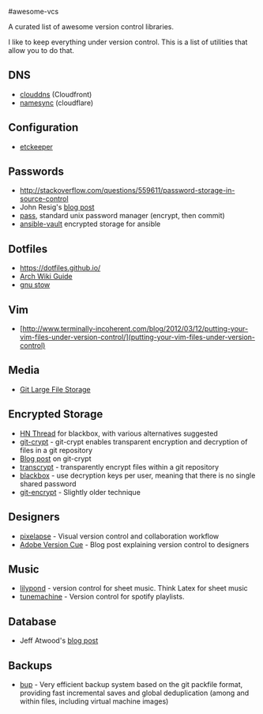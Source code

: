 #awesome-vcs

A curated list of awesome version control libraries. 

I like to keep everything under version control. This is a list of utilities that allow you to do that.

## DNS

 - [clouddns](https://github.com/jhawthorn/clouddns) (Cloudfront)
 - [namesync](https://github.com/dnerdy/namesync) (cloudflare)

## Configuration

- [etckeeper](https://github.com/joeyh/etckeeper)

## Passwords

- http://stackoverflow.com/questions/559611/password-storage-in-source-control
- John Resig's [blog post](http://ejohn.org/blog/keeping-passwords-in-source-control/)
- [pass](http://www.passwordstore.org/), standard unix password manager (encrypt, then commit)
- [ansible-vault](https://docs.ansible.com/playbooks_vault.html) encrypted storage for ansible

## Dotfiles

- <https://dotfiles.github.io/>
- [Arch Wiki Guide](https://wiki.archlinux.org/index.php/Dotfiles#Version_control)
- [gnu stow](http://www.gnu.org/software/stow/)

## Vim

- [http://www.terminally-incoherent.com/blog/2012/03/12/putting-your-vim-files-under-version-control/](putting-your-vim-files-under-version-control)

## Media

- [Git Large File Storage](https://git-lfs.github.com/)

## Encrypted Storage

- [HN Thread](https://news.ycombinator.com/item?id=8264496) for blackbox, with various alternatives suggested
- [git-crypt](https://www.agwa.name/projects/git-crypt/) - git-crypt enables transparent encryption and decryption of files in a git repository
- [Blog post](http://dsernst.com/2015/06/09/git-crypt-is-git--encryption/) on git-crypt
- [transcrypt](https://github.com/elasticdog/transcrypt) - transparently encrypt files within a git repository
- [blackbox](https://github.com/StackExchange/blackbox) - use decryption keys per user, meaning that there is no single shared password
- [git-encrypt](https://github.com/shadowhand/git-encrypt) - Slightly older technique

## Designers

- [pixelapse](https://www.pixelapse.com/) - Visual version control and collaboration workflow
- [Adobe Version Cue](http://sixrevisions.com/project-management/the-ultimate-guide-to-version-control-for-designers/) - Blog post explaining version control to designers

## Music

- [lilypond](http://www.lilypond.org/features.html) - version control for sheet music. Think Latex for sheet music
- [tunemachine](https://github.com/jez/tunemachine) - Version control for spotify playlists.
 
## Database

- Jeff Atwood's [blog post](http://blog.codinghorror.com/get-your-database-under-version-control/)
 
## Backups

- [bup](https://github.com/bup/bup) - Very efficient backup system based on the git packfile format, providing fast incremental saves and global deduplication (among and within files, including virtual machine images)

